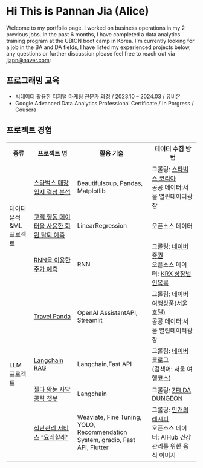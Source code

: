 # Hi This is Pannan Jia (Alice)
Welcome to my portfolio page. I worked on business operations in my 2 previous jobs. In the past 6 months, I have completed a data analytics training program at the UBION boot camp in Korea. I'm currently looking for a job in the BA and DA fields, I have listed my experienced projects below, any questions or further discussion please feel free to reach out via jiapn@naver.com: 

## 프로그래밍 교육
- 빅데이터 활용한 디지털 마케팅 전문가 과정 / 2023.10 – 2024.03 / 유비온
- Google Advanced Data Analytics Professional Certificate / In Porgress / Cousera 

## 프로젝트 경험
<table>
  <tr>
    <th>종류</th>
    <th>프로젝트 명</th>
    <th>활용 기술</th>
    <th>데이터 수집 방법</th>
  </tr>
  <tr>
    <td rowspan="3">데이터 분석&ML 프로젝트</td>
    <td> <a href="https://github.com/jiapn123/Starbucks">스타벅스 매장 입지 결정 분석</a></td>
    <td>Beautifulsoup, Pandas, Matplotlib</td>
    <td>그롤링: <a href="https://www.starbucks.co.kr/">스타벅스 코리아</a><br>공공 데이터:서울 열린데이터광장</td>
  </tr>
  <tr>
    <td> <a href="https://github.com/jiapn123/marketing-data-analysis">고객 행동 데이터을 사용한 회원 탈퇴 예측</a></td>
    <td>LinearRegression</td>
    <td>오픈소스 데이터</td>
  </tr>
  <tr>
    <td> <a href="https://github.com/jiapn123/stock-price-prediction">RNN을 이용한 주가 예측</a></td>
    <td>RNN</td>
    <td>그롤링: <a href="https://finance.naver.com/item/sise_day.nhn?code=005930">네이버 증권</a><br>오픈소스 데이터: <a href=http://kind.krx.co.kr/corpgeneral/corpList.do?method=download&searchType=13">KRX 상장법인목록</a></td>
  </tr>
  <tr>
    <td rowspan="4">LLM 프로젝트</td>
    <td> <a href="https://github.com/jiapn123/TravelPanda">Travel Panda</a></td>
    <td>OpenAI AssistantAPI, Streamlit </td>
    <td>그롤링: <a href="https://hotels.naver.com/list?placeFileName=place%3ASeoul&adultCnt=2&includeTax=false&sortField=popularityKR&sortDirection=descending">네이버 여행상품(서울 호텔)</a><br> 공공 데이터:서울 열린데이터광장</td>
  </tr>
  <tr>
    <td> <a href="https://github.com/jiapn123/RAGSystem">Langchain RAG</a></td>
    <td>Langchain,Fast API</td>
    <td>그롤링: <a href="https://search.naver.com/search.naver?ssc=tab.blog.all&sm=tab_jum&query=%EC%84%9C%EC%9A%B8+%EC%97%AC%ED%96%89%EC%BD%94%EC%8A%A4">네이버 블로그</a><br>(검색어: 서울 여행코스)</td>
  </tr>
  <tr>
    <td> <a href="https://github.com/jiapn123/zelda-guide-gpt">젤다 왕눈 사당 공략 챗봇</a></td>
    <td>Langchain</td>
    <td>그롤링: <a href="https://www.zeldadungeon.net/wiki/Category:Tears_of_the_Kingdom_Sky_Shrines">ZELDA DUNGEON</a></td>
  </tr>
  <tr>
    <td> <a href="https://github.com/jonggu12/yorehalre_project">식단관리 서비스 “요레할래”</a></td>
    <td>Weaviate, Fine Tuning, YOLO, Recommendation System, gradio, Fast API, Flutter</td>
    <td>그롤링: <a href="https://10000recipe.com/">만개의레시피</a><br>오픈소스 데이터: AIHub 건강관리를 위한 음식 이미지</td>
  </tr>
</table>



<!--
**joshmadakor1/joshmadakor1** is a ✨ _special_ ✨ repository because its `README.md` (this file) appears on your GitHub profile.

Here are some ideas to get you started:

- 🔭 I’m currently working on ...
- 🌱 I’m currently learning ...
- 👯 I’m looking to collaborate on ...
- 🤔 I’m looking for help with ...
- 💬 Ask me about ...
- 📫 How to reach me: ...
- 😄 Pronouns: ...
- ⚡ Fun fact: ...
-->
